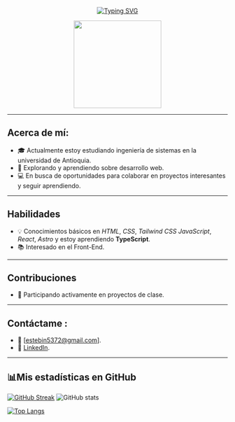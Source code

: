 <p align= "center">
<a href="https://git.io/typing-svg"><img src="https://readme-typing-svg.herokuapp.com?font=Agbalumo&size=35&pause=1000&color=009FF7&center=true&random=false&width=520&height=60&lines=Soy+Esteban+Casta%C3%B1o;Desarrollador+Front-End+Junior;¡+Bienvenido+a+mi+perfil+!" alt="Typing SVG" /></a>
</p>

<div id="header" align="center">
  <img src="https://media.giphy.com/media/qgQUggAC3Pfv687qPC/giphy.gif" width=200 >
</div>


---

## Acerca de mí:
- 🎓 Actualmente estoy estudiando ingeniería de sistemas en la universidad de Antioquia.
- 🌱 Explorando y aprendiendo sobre desarrollo web.
- 💻 En busca de oportunidades para colaborar en proyectos interesantes y seguir aprendiendo.
---

## Habilidades
- 💡 Conocimientos básicos en *HTML*, *CSS*, *Tailwind CSS* *JavaScript*, *React*, *Astro* y estoy aprendiendo **TypeScript**.
- 📚 Interesado en el Front-End.
---

## Contribuciones
- 👥 Participando activamente en proyectos de clase.

---


 ## Contáctame :
- 📧 [estebin5372@gmail.com].
- 💼 [LinkedIn](https://www.linkedin.com/in/estebanandresc/).

---  
  
  

<div id="estadisticas" align="left">
 
 ## 📊Mis estadísticas en GitHub
  
 [![GitHub Streak](https://streak-stats.demolab.com?user=estebancastano&theme=dark&mode=weekly)](https://git.io/streak-stats)
 ![GitHub stats](https://github-readme-stats.vercel.app/api?username=estebancastano&show_icons=true&theme=onedark)
  
 [![Top Langs](https://github-readme-stats.vercel.app/api/top-langs/?username=estebancastano&theme=dark&layout=compact)](https://github.com/anuraghazra/github-readme-stats)
  
 <!--[![Ashutosh's github activity graph](https://github-readme-activity-graph.cyclic.app/graph?username=estebancastano&theme=react-dark)](https://github.com/ashutosh00710/github-readme-activity-graph)
</div>-->
